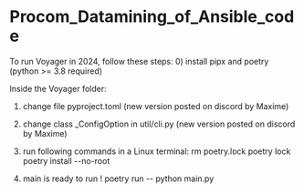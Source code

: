 # Procom_Datamining_of_Ansible_code

To run Voyager in 2024, follow these steps:
0) install pipx and poetry (python >= 3.8 required)

Inside the Voyager folder:
1) change file pyproject.toml (new version posted on discord by Maxime)
2) change class _ConfigOption in util/cli.py (new version posted on discord by Maxime)
3) run following commands in a Linux terminal:
rm poetry.lock
poetry lock
poetry install --no-root

4) main is ready to run !
poetry run -- python main.py
